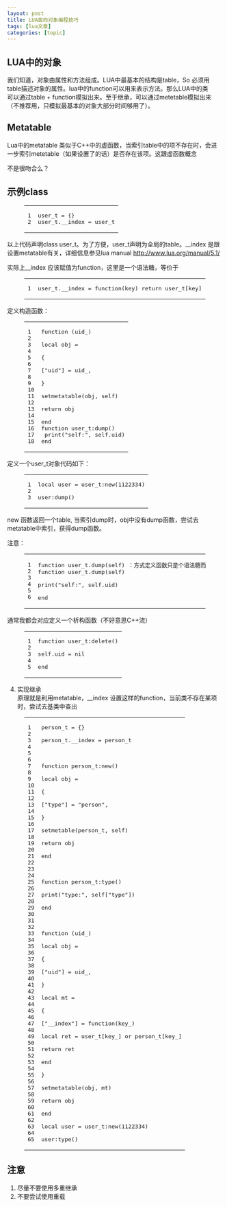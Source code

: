 ```yaml
---
layout: post
title: LUA面向对象编程技巧 
tags: [lua文章]
categories: [topic]
---
```

<h2 id="LUA中的对象"><a href="#LUA中的对象" class="headerlink" title="LUA中的对象"></a>LUA中的对象</h2><p>我们知道，对象由属性和方法组成。LUA中最基本的结构是table，So 必须用table描述对象的属性。lua中的function可以用来表示方法。那么LUA中的类<br/>可以通过table + function模拟出来。至于继承，可以通过metetable模拟出来（不推荐用，只模拟最基本的对象大部分时间够用了）。</p>
<h2 id="Metatable"><a href="#Metatable" class="headerlink" title="Metatable"></a>Metatable</h2><p>Lua中的metatable 类似于C++中的虚函数，当索引table中的项不存在时，会进一步索引metetable（如果设置了的话）是否存在该项。这跟虚函数概念</p>
<p>不是很吻合么？</p>
<h2 id="示例class"><a href="#示例class" class="headerlink" title="示例class"></a>示例class</h2><figure class="highlight lua"><table><tbody><tr><td class="gutter"><pre><span class="line">1</span><br/><span class="line">2</span><br/></pre></td><td class="code"><pre><span class="line">user_t = {}</span><br/><span class="line">user_t.<span class="built_in">__index</span> = user_t</span><br/></pre></td></tr></tbody></table></figure>
<p>以上代码声明class user_t。为了方便，user_t声明为全局的table。__index 是跟设置metatable有关，详细信息参见lua manual <a href="http://www.lua.org/manual/5.1/" target="_blank" rel="noopener noreferrer">http://www.lua.org/manual/5.1/</a></p>
<p>实际上__index 应该赋值为function，这里是一个语法糖，等价于</p>
<figure class="highlight lua"><table><tbody><tr><td class="gutter"><pre><span class="line">1</span><br/></pre></td><td class="code"><pre><span class="line">user_t.<span class="built_in">__index</span> = <span class="function"><span class="keyword">function</span><span class="params">(key)</span></span> <span class="keyword">return</span> user_t[key] <span class="keyword">end</span></span><br/></pre></td></tr></tbody></table></figure>
<p>定义构造函数：</p>
<figure class="highlight lua"><table><tbody><tr><td class="gutter"><pre><span class="line">1</span><br/><span class="line">2</span><br/><span class="line">3</span><br/><span class="line">4</span><br/><span class="line">5</span><br/><span class="line">6</span><br/><span class="line">7</span><br/><span class="line">8</span><br/><span class="line">9</span><br/><span class="line">10</span><br/><span class="line">11</span><br/><span class="line">12</span><br/><span class="line">13</span><br/><span class="line">14</span><br/><span class="line">15</span><br/><span class="line">16</span><br/><span class="line">17</span><br/><span class="line">18</span><br/></pre></td><td class="code"><pre><span class="line"><span class="function"><span class="keyword">function</span> <span class="params">(uid_)</span></span></span><br/><span class="line"></span><br/><span class="line"><span class="keyword">local</span> obj = </span><br/><span class="line"></span><br/><span class="line">{</span><br/><span class="line"></span><br/><span class="line">[<span class="string">&#34;uid&#34;</span>] = uid_,</span><br/><span class="line"></span><br/><span class="line">}</span><br/><span class="line"></span><br/><span class="line"><span class="built_in">setmetatable</span>(obj, self)</span><br/><span class="line"></span><br/><span class="line"><span class="keyword">return</span> obj</span><br/><span class="line"></span><br/><span class="line"><span class="keyword">end</span></span><br/><span class="line"><span class="function"><span class="keyword">function</span> <span class="title">user_t:dump</span><span class="params">()</span></span></span><br/><span class="line"> <span class="built_in">print</span>(<span class="string">&#34;self:&#34;</span>, self.uid)</span><br/><span class="line"><span class="keyword">end</span></span><br/></pre></td></tr></tbody></table></figure>
<p>定义一个user_t对象代码如下：</p>
<figure class="highlight lua"><table><tbody><tr><td class="gutter"><pre><span class="line">1</span><br/><span class="line">2</span><br/><span class="line">3</span><br/></pre></td><td class="code"><pre><span class="line"><span class="keyword">local</span> user = user_t:new(<span class="number">1122334</span>)</span><br/><span class="line"></span><br/><span class="line">user:<span class="built_in">dump</span>()</span><br/></pre></td></tr></tbody></table></figure>
<p>new 函数返回一个table, 当索引dump时，obj中没有dump函数，尝试去metatable中索引，获得dump函数。</p>
<p>注意：</p>
<figure class="highlight lua"><table><tbody><tr><td class="gutter"><pre><span class="line">1</span><br/><span class="line">2</span><br/><span class="line">3</span><br/><span class="line">4</span><br/><span class="line">5</span><br/><span class="line">6</span><br/></pre></td><td class="code"><pre><span class="line"><span class="function"><span class="keyword">function</span> <span class="title">user_t.dump</span><span class="params">(self)</span></span> ：方式定义函数只是个语法糖而已，其等价于</span><br/><span class="line"><span class="function"><span class="keyword">function</span> <span class="title">user_t.dump</span><span class="params">(self)</span></span></span><br/><span class="line"></span><br/><span class="line"><span class="built_in">print</span>(<span class="string">&#34;self:&#34;</span>, self.uid)</span><br/><span class="line"></span><br/><span class="line"><span class="keyword">end</span></span><br/></pre></td></tr></tbody></table></figure>
<p>通常我都会对应定义一个析构函数（不好意思C++流）</p>
<figure class="highlight lua"><table><tbody><tr><td class="gutter"><pre><span class="line">1</span><br/><span class="line">2</span><br/><span class="line">3</span><br/><span class="line">4</span><br/><span class="line">5</span><br/></pre></td><td class="code"><pre><span class="line"><span class="function"><span class="keyword">function</span> <span class="title">user_t:delete</span><span class="params">()</span></span></span><br/><span class="line"></span><br/><span class="line">self.uid = <span class="literal">nil</span></span><br/><span class="line"></span><br/><span class="line"><span class="keyword">end</span></span><br/></pre></td></tr></tbody></table></figure>
<ol start="4">
<li>实现继承<br/>原理就是利用metatable，__index 设置这样的function，当前类不存在某项时，尝试去基类中查出</li>
</ol>
<figure class="highlight lua"><table><tbody><tr><td class="gutter"><pre><span class="line">1</span><br/><span class="line">2</span><br/><span class="line">3</span><br/><span class="line">4</span><br/><span class="line">5</span><br/><span class="line">6</span><br/><span class="line">7</span><br/><span class="line">8</span><br/><span class="line">9</span><br/><span class="line">10</span><br/><span class="line">11</span><br/><span class="line">12</span><br/><span class="line">13</span><br/><span class="line">14</span><br/><span class="line">15</span><br/><span class="line">16</span><br/><span class="line">17</span><br/><span class="line">18</span><br/><span class="line">19</span><br/><span class="line">20</span><br/><span class="line">21</span><br/><span class="line">22</span><br/><span class="line">23</span><br/><span class="line">24</span><br/><span class="line">25</span><br/><span class="line">26</span><br/><span class="line">27</span><br/><span class="line">28</span><br/><span class="line">29</span><br/><span class="line">30</span><br/><span class="line">31</span><br/><span class="line">32</span><br/><span class="line">33</span><br/><span class="line">34</span><br/><span class="line">35</span><br/><span class="line">36</span><br/><span class="line">37</span><br/><span class="line">38</span><br/><span class="line">39</span><br/><span class="line">40</span><br/><span class="line">41</span><br/><span class="line">42</span><br/><span class="line">43</span><br/><span class="line">44</span><br/><span class="line">45</span><br/><span class="line">46</span><br/><span class="line">47</span><br/><span class="line">48</span><br/><span class="line">49</span><br/><span class="line">50</span><br/><span class="line">51</span><br/><span class="line">52</span><br/><span class="line">53</span><br/><span class="line">54</span><br/><span class="line">55</span><br/><span class="line">56</span><br/><span class="line">57</span><br/><span class="line">58</span><br/><span class="line">59</span><br/><span class="line">60</span><br/><span class="line">61</span><br/><span class="line">62</span><br/><span class="line">63</span><br/><span class="line">64</span><br/><span class="line">65</span><br/></pre></td><td class="code"><pre><span class="line">person_t = {}</span><br/><span class="line"></span><br/><span class="line">person_t.<span class="built_in">__index</span> = person_t</span><br/><span class="line"></span><br/><span class="line"></span><br/><span class="line"></span><br/><span class="line"><span class="function"><span class="keyword">function</span> <span class="title">person_t:new</span><span class="params">()</span></span></span><br/><span class="line"></span><br/><span class="line"><span class="keyword">local</span> obj = </span><br/><span class="line"></span><br/><span class="line">{</span><br/><span class="line"></span><br/><span class="line">[<span class="string">&#34;type&#34;</span>] = <span class="string">&#34;person&#34;</span>,</span><br/><span class="line"></span><br/><span class="line">}</span><br/><span class="line"></span><br/><span class="line">setmetable(person_t, self)</span><br/><span class="line"></span><br/><span class="line"><span class="keyword">return</span> obj</span><br/><span class="line"></span><br/><span class="line"><span class="keyword">end</span></span><br/><span class="line"></span><br/><span class="line"></span><br/><span class="line"></span><br/><span class="line"><span class="function"><span class="keyword">function</span> <span class="title">person_t:type</span><span class="params">()</span></span></span><br/><span class="line"></span><br/><span class="line"><span class="built_in">print</span>(<span class="string">&#34;type:&#34;</span>, self[<span class="string">&#34;type&#34;</span>])</span><br/><span class="line"></span><br/><span class="line"><span class="keyword">end</span></span><br/><span class="line"></span><br/><span class="line"></span><br/><span class="line"></span><br/><span class="line"><span class="function"><span class="keyword">function</span> <span class="params">(uid_)</span></span></span><br/><span class="line"></span><br/><span class="line"><span class="keyword">local</span> obj = </span><br/><span class="line"></span><br/><span class="line">{</span><br/><span class="line"></span><br/><span class="line">[<span class="string">&#34;uid&#34;</span>] = uid_,</span><br/><span class="line"></span><br/><span class="line">}</span><br/><span class="line"></span><br/><span class="line"><span class="keyword">local</span> mt = </span><br/><span class="line"></span><br/><span class="line">{</span><br/><span class="line"></span><br/><span class="line">[<span class="string">&#34;__index&#34;</span>] = <span class="function"><span class="keyword">function</span><span class="params">(key_)</span></span></span><br/><span class="line"></span><br/><span class="line"><span class="keyword">local</span> ret = user_t[key_] <span class="keyword">or</span> person_t[key_]</span><br/><span class="line"></span><br/><span class="line"><span class="keyword">return</span> ret</span><br/><span class="line"></span><br/><span class="line"><span class="keyword">end</span></span><br/><span class="line"></span><br/><span class="line">}</span><br/><span class="line"></span><br/><span class="line"><span class="built_in">setmetatable</span>(obj, mt)</span><br/><span class="line"></span><br/><span class="line"><span class="keyword">return</span> obj</span><br/><span class="line"></span><br/><span class="line"><span class="keyword">end</span></span><br/><span class="line"></span><br/><span class="line"><span class="keyword">local</span> user = user_t:new(<span class="number">1122334</span>)</span><br/><span class="line"></span><br/><span class="line">user:<span class="built_in">type</span>()</span><br/></pre></td></tr></tbody></table></figure>
<h2 id="注意"><a href="#注意" class="headerlink" title="注意"></a>注意</h2><ol>
<li>尽量不要使用多重继承</li>
<li>不要尝试使用重载</li>
</ol>